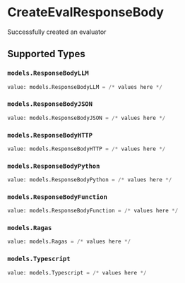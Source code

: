 # CreateEvalResponseBody

Successfully created an evaluator


## Supported Types

### `models.ResponseBodyLLM`

```python
value: models.ResponseBodyLLM = /* values here */
```

### `models.ResponseBodyJSON`

```python
value: models.ResponseBodyJSON = /* values here */
```

### `models.ResponseBodyHTTP`

```python
value: models.ResponseBodyHTTP = /* values here */
```

### `models.ResponseBodyPython`

```python
value: models.ResponseBodyPython = /* values here */
```

### `models.ResponseBodyFunction`

```python
value: models.ResponseBodyFunction = /* values here */
```

### `models.Ragas`

```python
value: models.Ragas = /* values here */
```

### `models.Typescript`

```python
value: models.Typescript = /* values here */
```

